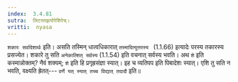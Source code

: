 ```yaml
---
index:  3.4.81
sutra:  लिटस्तझयोरेशिरेच्।
vritti:  nyasa
---
```


`शकारः सर्वादेशार्थः` इति। असति तस्मिन् धात्वधिकारात् `तस्मादित्युत्तरस्य ` (1.1.66) इत्यादेः परस्य तकारस्य प्रसज्येत। शकारे तु सति `अनेकाल्शित् सर्वस्य` (1.1.54) इति वचनात् सर्वस्य भवति। अथ `शे` इति कस्मान्नोक्तम्? नैवं शक्यम्; `शे` इति हि प्रगृह्रसंज्ञा स्यात्। इह च व्यतिपप इति पिबादेशः स्यात्। एशि तु सति न भवति, वक्ष्यति ह्रेतत्--- `वर्णे यत् स्यात् तच्च विद्यात् तदादौ` इति॥
